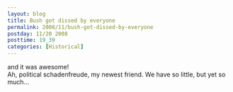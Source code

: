 ```yaml
---
layout: blog
title: Bush got dissed by everyone
permalink: 2008/11/bush-got-dissed-by-everyone
postday: 11/20 2008
posttime: 19_39
categories: [Historical]
---
```


<p>and it was awesome!<br />
Ah, political schadenfreude, my newest friend. We have so little, but yet so much...</p>
<object width="425" height="344"><param name="movie" value="http://www.youtube.com/v/UGrBRe-vi88&color1=0xb1b1b1&color2=0xcfcfcf&hl=en&fs=1" /><param name="allowFullScreen" value="true" /><embed src="http://www.youtube.com/v/UGrBRe-vi88&color1=0xb1b1b1&color2=0xcfcfcf&hl=en&fs=1" type="application/x-shockwave-flash" allowfullscreen="true" width="425" height="344"></embed></object>
